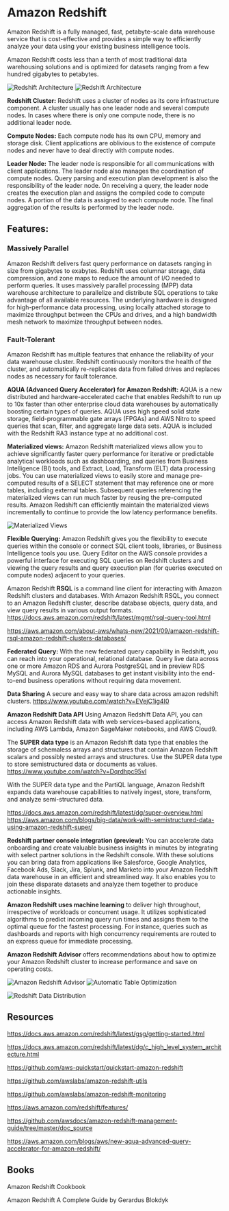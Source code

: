 # Amazon Redshift

Amazon Redshift is a fully managed, fast, petabyte-scale data warehouse service that is cost-effective and provides a simple way to efficiently analyze your data using your existing business intelligence tools.

Amazon Redshift costs less than a tenth of most traditional data warehousing solutions and is optimized for datasets ranging from a few hundred gigabytes to petabytes.

![Redshift Architecture](pics/RedshiftArchitecture.PNG)
![Redshift Architecture](pics/RedshiftArchitecture2.PNG)

**Redshift Cluster:** Redshift uses a cluster of nodes as its core infrastructure component. A cluster usually has one leader node and several compute nodes. In cases where there is only one compute node, there is no additional leader node.

 **Compute Nodes:** Each compute node has its own CPU, memory and storage disk. Client applications are oblivious to the existence of compute nodes and never have to deal directly with compute nodes.

**Leader Node:** The leader node is responsible for all communications with client applications. The leader node also manages the coordination of compute nodes. Query parsing and execution plan development is also the responsibility of the leader node. On receiving a query, the leader node creates the execution plan and assigns the compiled code to compute nodes. A portion of the data is assigned to each compute node. The final aggregation of the results is performed by the leader node.

 ## Features:
### Massively Parallel
Amazon Redshift delivers fast query performance on datasets ranging in size from gigabytes to exabytes. Redshift uses columnar storage, data compression, and zone maps to reduce the amount of I/O needed to perform queries. It uses massively parallel processing (MPP) data warehouse architecture to parallelize and distribute SQL operations to take advantage of all available resources. The underlying hardware is designed for high-performance data processing, using locally attached storage to maximize throughput between the CPUs and drives, and a high bandwidth mesh network to maximize throughput between nodes.

### Fault-Tolerant
Amazon Redshift has multiple features that enhance the reliability of your data warehouse cluster. Redshift continuously monitors the health of the cluster, and automatically re-replicates data from failed drives and replaces nodes as necessary for fault tolerance.


**AQUA (Advanced Query Accelerator) for Amazon Redshift:** AQUA is a new distributed and hardware-accelerated cache that enables Redshift to run up to 10x faster than other enterprise cloud data warehouses by automatically boosting certain types of queries. AQUA uses high speed solid state storage, field-programmable gate arrays (FPGAs) and AWS Nitro to speed queries that scan, filter, and aggregate large data sets. AQUA is included with the Redshift RA3 instance type at no additional cost.

**Materialized views:** Amazon Redshift materialized views allow you to achieve significantly faster query performance for iterative or predictable analytical workloads such as dashboarding, and queries from Business Intelligence (BI) tools, and Extract, Load, Transform (ELT) data processing jobs. You can use materialized views to easily store and manage pre-computed results of a SELECT statement that may reference one or more tables, including external tables. Subsequent queries referencing the materialized views can run much faster by reusing the pre-computed results. Amazon Redshift can efficiently maintain the materialized views incrementally to continue to provide the low latency performance benefits.

![Materialized Views](pics/MaterializedViews.PNG)

**Flexible Querying:** Amazon Redshift gives you the flexibility to execute queries within the console or connect SQL client tools, libraries, or Business Intelligence tools you use. Query Editor on the AWS console provides a powerful interface for executing SQL queries on Redshift clusters and viewing the query results and query execution plan (for queries executed on compute nodes) adjacent to your queries.


Amazon Redshift **RSQL** is a command line client for interacting with Amazon Redshift clusters and databases. With Amazon Redshift RSQL, you connect to an Amazon Redshift cluster, describe database objects, query data, and view query results in various output formats.  https://docs.aws.amazon.com/redshift/latest/mgmt/rsql-query-tool.html

https://aws.amazon.com/about-aws/whats-new/2021/09/amazon-redshift-rsql-amazon-redshift-clusters-databases/

**Federated Query:** With the new federated query capability in Redshift, you can reach into your operational, relational database.
Query live data across one or more Amazon RDS and Aurora PostgreSQL and in preview RDS MySQL and Aurora MySQL databases to get instant visibility
into the end-to-end business operations without requiring data movement.

**Data Sharing** A secure and easy way to share data across amazon redshift clusters.  https://www.youtube.com/watch?v=EVejC1ig4I0

**Amazon Redshift Data API** 
Using Amazon Redshift Data API, you can access Amazon Redshift data with web services–based applications, including AWS Lambda, Amazon SageMaker notebooks, and AWS Cloud9.

 The **SUPER data type** is an Amazon Redshift data type that enables the storage of schemaless arrays and structures that contain Amazon Redshift scalars and possibly nested arrays and structures. Use the SUPER data type to store semistructured data or documents as values.  https://www.youtube.com/watch?v=Dqrdhpc95vI
 
 With the SUPER data type and the PartiQL language, Amazon Redshift expands data warehouse capabilities to natively ingest, store, transform, and analyze semi-structured data.
 
 https://docs.aws.amazon.com/redshift/latest/dg/super-overview.html https://aws.amazon.com/blogs/big-data/work-with-semistructured-data-using-amazon-redshift-super/


**Redshift partner console integration (preview):** You can accelerate data onboarding and create valuable business insights in minutes by integrating with select partner solutions in the Redshift console. With these solutions you can bring data from applications like Salesforce, Google Analytics, Facebook Ads, Slack, Jira, Splunk, and Marketo into your Amazon Redshift data warehouse in an efficient and streamlined way. It also enables you to join these disparate datasets and analyze them together to produce actionable insights.

**Amazon Redshift uses machine learning** to deliver high throughout, irrespective of workloads or concurrent usage. It utilizes sophisticated algorithms to predict incoming query run times and assigns them to the optimal queue for the fastest processing. For instance, queries such as dashboards and reports with high concurrency requirements are routed to an express queue for immediate processing.

**Amazon Redshift Advisor** offers recommendations about how to optimize your Amazon Redshift cluster to increase performance and save on operating costs.

![Amazon Redshift Advisor](pics/RedshiftAdvisor.PNG) ![Automatic Table Optimization](pics/AutomaticTableOptimization.PNG)


![Redshift Data Distribution](pics/RedshiftDataDistribution.PNG)


## Resources


https://docs.aws.amazon.com/redshift/latest/gsg/getting-started.html

https://docs.aws.amazon.com/redshift/latest/dg/c_high_level_system_architecture.html

https://github.com/aws-quickstart/quickstart-amazon-redshift

https://github.com/awslabs/amazon-redshift-utils

https://github.com/awslabs/amazon-redshift-monitoring

https://aws.amazon.com/redshift/features/

https://github.com/awsdocs/amazon-redshift-management-guide/tree/master/doc_source

https://aws.amazon.com/blogs/aws/new-aqua-advanced-query-accelerator-for-amazon-redshift/


## Books

Amazon Redshift Cookbook

Amazon Redshift A Complete Guide by Gerardus Blokdyk
